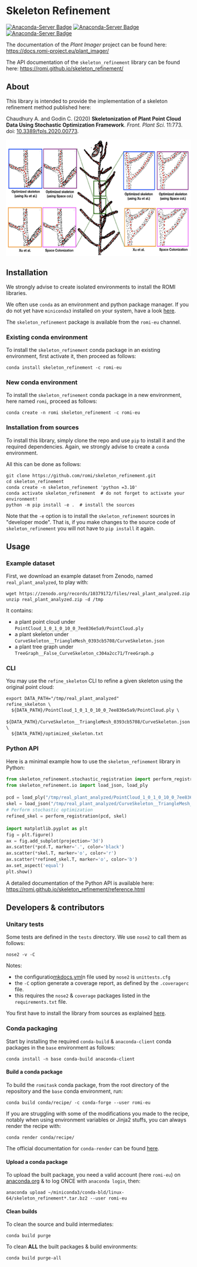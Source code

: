 # Skeleton Refinement

[![Anaconda-Server Badge](https://anaconda.org/romi-eu/skeleton_refinement/badges/version.svg)](https://anaconda.org/romi-eu/skeleton_refinement)
[![Anaconda-Server Badge](https://anaconda.org/romi-eu/skeleton_refinement/badges/platforms.svg)](https://anaconda.org/romi-eu/skeleton_refinement)
[![Anaconda-Server Badge](https://anaconda.org/romi-eu/skeleton_refinement/badges/license.svg)](https://anaconda.org/romi-eu/skeleton_refinement)

The documentation of the _Plant Imager_ project can be found here: https://docs.romi-project.eu/plant_imager/

The API documentation of the `skeleton_refinement` library can be found here: https://romi.github.io/skeleton_refinement/ 

## About

This library is intended to provide the implementation of a skeleton refinement method published here:

Chaudhury A. and Godin C. (2020) **Skeletonization of Plant Point Cloud Data Using Stochastic Optimization Framework**. _Front. Plant Sci._ 11:773. doi: [10.3389/fpls.2020.00773](https://doi.org/10.3389/fpls.2020.00773).

![Skeleton refinement result on arabidopsis data.](arabidopsis_example.png)

## Installation

We strongly advise to create isolated environments to install the ROMI libraries.

We often use `conda` as an environment and python package manager.
If you do not yet have `miniconda3` installed on your system, have a look [here](https://docs.conda.io/en/latest/miniconda.html).

The `skeleton_refinement` package is available from the `romi-eu` channel.

### Existing conda environment
To install the `skeleton_refinement` conda package in an existing environment, first activate it, then proceed as follows:
```shell
conda install skeleton_refinement -c romi-eu
```

### New conda environment
To install the `skeleton_refinement` conda package in a new environment, here named `romi`, proceed as follows:
```shell
conda create -n romi skeleton_refinement -c romi-eu
```

### Installation from sources
To install this library, simply clone the repo and use `pip` to install it and the required dependencies.
Again, we strongly advise to create a `conda` environment.

All this can be done as follows:
```shell
git clone https://github.com/romi/skeleton_refinement.git
cd skeleton_refinement
conda create -n skeleton_refinement 'python =3.10'
conda activate skeleton_refinement  # do not forget to activate your environment!
python -m pip install -e .  # install the sources
```

Note that the `-e` option is to install the `skeleton_refinement` sources in "developer mode".
That is, if you make changes to the source code of `skeleton_refinement` you will not have to `pip install` it again.


## Usage

### Example dataset

First, we download an example dataset from Zenodo, named `real_plant_analyzed`, to play with:

```shell
wget https://zenodo.org/records/10379172/files/real_plant_analyzed.zip
unzip real_plant_analyzed.zip -d /tmp
```

It contains:
  * a plant point cloud under `PointCloud_1_0_1_0_10_0_7ee836e5a9/PointCloud.ply`
  * a plant skeleton under `CurveSkeleton__TriangleMesh_0393cb5708/CurveSkeleton.json`
  * a plant tree graph under `TreeGraph__False_CurveSkeleton_c304a2cc71/TreeGraph.p`


### CLI

You may use the `refine_skeleton` CLI to refine a given skeleton using the original point cloud: 

```shell
export DATA_PATH="/tmp/real_plant_analyzed"
refine_skeleton \
  ${DATA_PATH}/PointCloud_1_0_1_0_10_0_7ee836e5a9/PointCloud.ply \
  ${DATA_PATH}/CurveSkeleton__TriangleMesh_0393cb5708/CurveSkeleton.json \
  ${DATA_PATH}/optimized_skeleton.txt
```

### Python API

Here is a minimal example how to use the `skeleton_refinement` library in Python:

```python
from skeleton_refinement.stochastic_registration import perform_registration
from skeleton_refinement.io import load_json, load_ply

pcd = load_ply("/tmp/real_plant_analyzed/PointCloud_1_0_1_0_10_0_7ee836e5a9/PointCloud.ply")
skel = load_json("/tmp/real_plant_analyzed/CurveSkeleton__TriangleMesh_0393cb5708/CurveSkeleton.json", "points")
# Perform stochastic optimization
refined_skel = perform_registration(pcd, skel)

import matplotlib.pyplot as plt
fig = plt.figure()
ax = fig.add_subplot(projection='3d')
ax.scatter(*pcd.T, marker='.', color='black')
ax.scatter(*skel.T, marker='o', color='r')
ax.scatter(*refined_skel.T, marker='o', color='b')
ax.set_aspect('equal')
plt.show()
```

A detailed documentation of the Python API is available here: https://romi.github.io/skeleton_refinement/reference.html


## Developers & contributors

### Unitary tests

Some tests are defined in the `tests` directory.
We use `nose2` to call them as follows:

```shell
nose2 -v -C
```

Notes:

- the configuratio[mkdocs.yml](mkdocs.yml)n file used by `nose2` is `unittests.cfg`
- the `-C` option generate a coverage report, as defined by the `.coveragerc` file.
- this requires the `nose2` & `coverage` packages listed in the `requirements.txt` file.

You first have to install the library from sources as explained [here](#installation-from-sources).

### Conda packaging
Start by installing the required `conda-build` & `anaconda-client` conda packages in the `base` environment as follows:
```shell
conda install -n base conda-build anaconda-client
```

#### Build a conda package
To build the `romitask` conda package, from the root directory of the repository and the `base` conda environment, run:
```shell
conda build conda/recipe/ -c conda-forge --user romi-eu
```

If you are struggling with some of the modifications you made to the recipe, 
notably when using environment variables or Jinja2 stuffs, you can always render the recipe with:
```shell
conda render conda/recipe/
```

The official documentation for `conda-render` can be found [here](https://docs.conda.io/projects/conda-build/en/stable/resources/commands/conda-render.html).

#### Upload a conda package
To upload the built package, you need a valid account (here `romi-eu`) on [anaconda.org](www.anaconda.org) & to log ONCE
with `anaconda login`, then:
```shell
anaconda upload ~/miniconda3/conda-bld/linux-64/skeleton_refinement*.tar.bz2 --user romi-eu
```

#### Clean builds
To clean the source and build intermediates:
```shell
conda build purge
```

To clean **ALL** the built packages & build environments:
```shell
conda build purge-all
```

